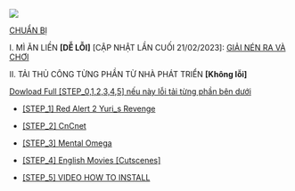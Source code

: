 ![](https://i.imgur.com/OrjTWmK.jpg)

[CHUẨN BỊ](https://github.com/ANTU-ALT-F4/CHUANBI)

I. MÌ ĂN LIỀN **[DỄ LỖI]** [CẬP NHẬT LẦN CUỐI 21/02/2023]: 
[GIẢI NÉN RA VÀ CHƠI]()

II. TẢI THỦ CÔNG TỪNG PHẦN TỪ NHÀ PHÁT TRIỂN **[Không lỗi]**

[Dowload Full [STEP_0,1,2,3,4,5] nếu này lỗi tải từng phần bên dưới](https://drive.google.com/file/d/1f9ADPcXNd6f5jSwJ_sykoBcIhhqY_JOF/view?usp=share_link)



- [ [STEP_1] Red Alert 2 Yuri_s Revenge](https://drive.google.com/file/u/6/d/1f9ADPcXNd6f5jSwJ_sykoBcIhhqY_JOF/view?usp=share_link)

- [ [STEP_2] CnCnet](https://downloads.cncnet.org/CnCNet5_YR_Installer.exe)

- [ [STEP_3] Mental Omega](http://mentalomega.com/index.php?page=download)

- [ [STEP_4] English Movies [Cutscenes]](https://drive.google.com/file/d/1oOJNa9HfQ8c7gIPwO03CiaXxZFYioT-Z/view?usp=sharing)

- [ [STEP_5] VIDEO HOW TO INSTALL](https://youtube.com/playlist?list=PLMkkahCVDnIvK6ZJ6IcEZ7MSqecF5ZxZ0)

